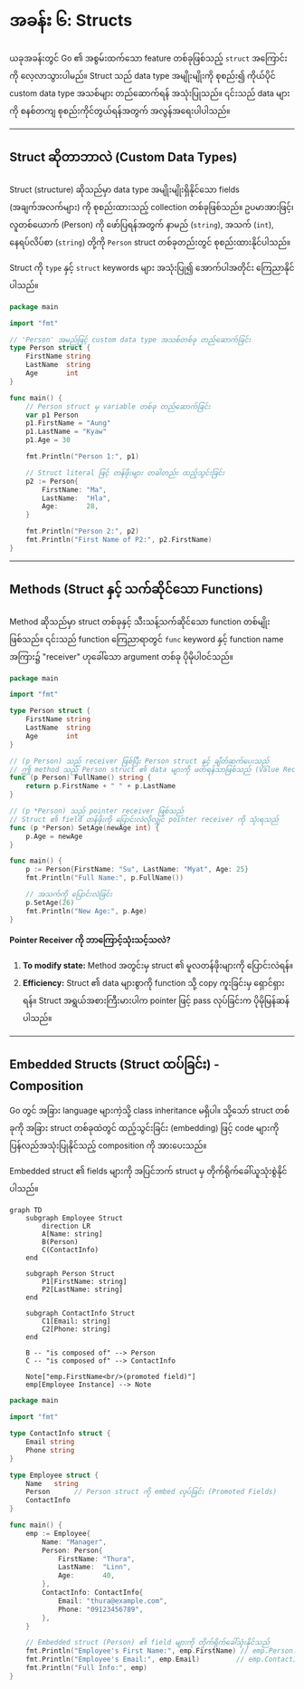 # အခန်း ၆: Structs

ယခုအခန်းတွင် Go ၏ အစွမ်းထက်သော feature တစ်ခုဖြစ်သည့် `struct` အကြောင်းကို လေ့လာသွားပါမည်။ Struct သည် data type အမျိုးမျိုးကို စုစည်း၍ ကိုယ်ပိုင် custom data type အသစ်များ တည်ဆောက်ရန် အသုံးပြုသည်။ ၎င်းသည် data များကို စနစ်တကျ စုစည်းကိုင်တွယ်ရန်အတွက် အလွန်အရေးပါပါသည်။

---

## Struct ဆိုတာဘာလဲ (Custom Data Types)

Struct (structure) ဆိုသည်မှာ data type အမျိုးမျိုးရှိနိုင်သော fields (အချက်အလက်များ) ကို စုစည်းထားသည့် collection တစ်ခုဖြစ်သည်။ ဥပမာအားဖြင့်၊ လူတစ်ယောက် (Person) ကို ဖော်ပြရန်အတွက် နာမည် (`string`), အသက် (`int`), နေရပ်လိပ်စာ (`string`) တို့ကို `Person` struct တစ်ခုတည်းတွင် စုစည်းထားနိုင်ပါသည်။

Struct ကို `type` နှင့် `struct` keywords များ အသုံးပြု၍ အောက်ပါအတိုင်း ကြေညာနိုင်ပါသည်။

```go
package main

import "fmt"

// 'Person' အမည်ဖြင့် custom data type အသစ်တစ်ခု တည်ဆောက်ခြင်း
type Person struct {
    FirstName string
    LastName  string
    Age       int
}

func main() {
    // Person struct မှ variable တစ်ခု တည်ဆောက်ခြင်း
    var p1 Person
    p1.FirstName = "Aung"
    p1.LastName = "Kyaw"
    p1.Age = 30

    fmt.Println("Person 1:", p1)

    // Struct literal ဖြင့် တန်ဖိုးများ တခါတည်း ထည့်သွင်းခြင်း
    p2 := Person{
        FirstName: "Ma",
        LastName:  "Hla",
        Age:       28,
    }

    fmt.Println("Person 2:", p2)
    fmt.Println("First Name of P2:", p2.FirstName)
}
```

---

## Methods (Struct နှင့် သက်ဆိုင်သော Functions)

Method ဆိုသည်မှာ struct တစ်ခုနှင့် သီးသန့်သက်ဆိုင်သော function တစ်မျိုးဖြစ်သည်။ ၎င်းသည် function ကြေညာရာတွင် `func` keyword နှင့် function name အကြား၌ "receiver" ဟုခေါ်သော argument တစ်ခု ပိုမိုပါဝင်သည်။

```go
package main

import "fmt"

type Person struct {
    FirstName string
    LastName  string
    Age       int
}

// (p Person) သည် receiver ဖြစ်ပြီး Person struct နှင့် ချိတ်ဆက်ပေးသည်
// ဤ method သည် Person struct ၏ data များကို ဖတ်ရန်သာဖြစ်သည် (Value Receiver)
func (p Person) FullName() string {
    return p.FirstName + " " + p.LastName
}

// (p *Person) သည် pointer receiver ဖြစ်သည်
// Struct ၏ field တန်ဖိုးကို ပြောင်းလဲလိုလျှင် pointer receiver ကို သုံးရသည်
func (p *Person) SetAge(newAge int) {
    p.Age = newAge
}

func main() {
    p := Person{FirstName: "Su", LastName: "Myat", Age: 25}
    fmt.Println("Full Name:", p.FullName())

    // အသက်ကို ပြောင်းလဲခြင်း
    p.SetAge(26)
    fmt.Println("New Age:", p.Age)
}
```

**Pointer Receiver ကို ဘာကြောင့်သုံးသင့်သလဲ?**
1.  **To modify state:** Method အတွင်းမှ struct ၏ မူလတန်ဖိုးများကို ပြောင်းလဲရန်။
2.  **Efficiency:** Struct ၏ data များစွာကို function သို့ copy ကူးခြင်းမှ ရှောင်ရှားရန်။ Struct အရွယ်အစားကြီးမားပါက pointer ဖြင့် pass လုပ်ခြင်းက ပိုမိုမြန်ဆန်ပါသည်။

---

## Embedded Structs (Struct ထပ်ခြင်း) - Composition

Go တွင် အခြား language များကဲ့သို့ class inheritance မရှိပါ။ သို့သော် struct တစ်ခုကို အခြား struct တစ်ခုထဲတွင် ထည့်သွင်းခြင်း (embedding) ဖြင့် code များကို ပြန်လည်အသုံးပြုနိုင်သည့် composition ကို အားပေးသည်။

Embedded struct ၏ fields များကို အပြင်ဘက် struct မှ တိုက်ရိုက်ခေါ်ယူသုံးစွဲနိုင်ပါသည်။

```mermaid
graph TD
    subgraph Employee Struct
        direction LR
        A[Name: string]
        B(Person)
        C(ContactInfo)
    end

    subgraph Person Struct
        P1[FirstName: string]
        P2[LastName: string]
    end

    subgraph ContactInfo Struct
        C1[Email: string]
        C2[Phone: string]
    end

    B -- "is composed of" --> Person
    C -- "is composed of" --> ContactInfo

    Note["emp.FirstName<br/>(promoted field)"]
    emp[Employee Instance] --> Note
```

```go
package main

import "fmt"

type ContactInfo struct {
    Email string
    Phone string
}

type Employee struct {
    Name   string
    Person      // Person struct ကို embed လုပ်ခြင်း (Promoted Fields)
    ContactInfo
}

func main() {
    emp := Employee{
        Name: "Manager",
        Person: Person{
            FirstName: "Thura",
            LastName:  "Linn",
            Age:       40,
        },
        ContactInfo: ContactInfo{
            Email: "thura@example.com",
            Phone: "09123456789",
        },
    }

    // Embedded struct (Person) ၏ field များကို တိုက်ရိုက်ခေါ်သုံးနိုင်သည်
    fmt.Println("Employee's First Name:", emp.FirstName) // emp.Person.FirstName ဟု ရေးရန်မလို
    fmt.Println("Employee's Email:", emp.Email)         // emp.ContactInfo.Email ဟု ရေးရန်မလို
    fmt.Println("Full Info:", emp)
}
```